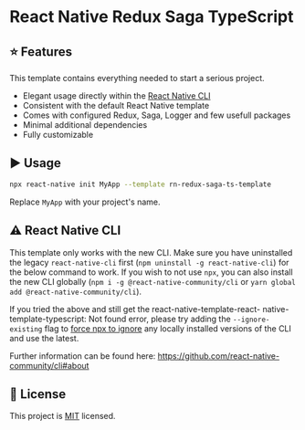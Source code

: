 # React Native Redux Saga TypeScript

## :star: Features

This template contains everything needed to start a serious project.

- Elegant usage directly within the [React Native CLI](https://github.com/react-native-community/cli)
- Consistent with the default React Native template
- Comes with configured Redux, Saga, Logger and few usefull packages
- Minimal additional dependencies
- Fully customizable

## :arrow_forward: Usage

```sh
npx react-native init MyApp --template rn-redux-saga-ts-template
```

Replace `MyApp` with your project's name.

## :warning: React Native CLI

This template only works with the new CLI. Make sure you have uninstalled the legacy `react-native-cli` first (`npm uninstall -g react-native-cli`) for the below command to work. If you wish to not use `npx`, you can also install the new CLI globally (`npm i -g @react-native-community/cli` or `yarn global add @react-native-community/cli`).

If you tried the above and still get the react-native-template-react- native-template-typescript: Not found error, please try adding the `--ignore-existing` flag to [force npx to ignore](https://github.com/npm/npx#description) any locally installed versions of the CLI and use the latest.

Further information can be found here: https://github.com/react-native-community/cli#about

## :bookmark: License

This project is [MIT](LICENSE) licensed.
